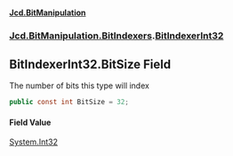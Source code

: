 #### [Jcd.BitManipulation](index.md 'index')
### [Jcd.BitManipulation.BitIndexers](Jcd.BitManipulation.BitIndexers.md 'Jcd.BitManipulation.BitIndexers').[BitIndexerInt32](Jcd.BitManipulation.BitIndexers.BitIndexerInt32.md 'Jcd.BitManipulation.BitIndexers.BitIndexerInt32')

## BitIndexerInt32.BitSize Field

The number of bits this type will index

```csharp
public const int BitSize = 32;
```

#### Field Value
[System.Int32](https://docs.microsoft.com/en-us/dotnet/api/System.Int32 'System.Int32')